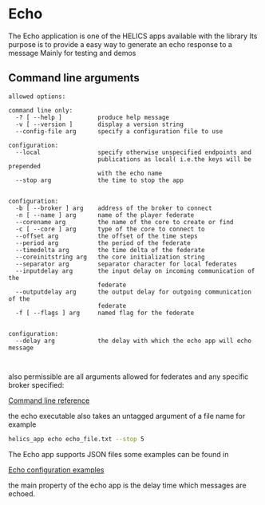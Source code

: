 # Echo

The Echo application is one of the HELICS apps available with the library
Its purpose is to provide a easy way to generate an echo response to a message
Mainly for testing and demos

## Command line arguments

```text
allowed options:

command line only:
  -? [ --help ]          produce help message
  -v [ --version ]       display a version string
  --config-file arg      specify a configuration file to use

configuration:
  --local                specify otherwise unspecified endpoints and
                         publications as local( i.e.the keys will be prepended
                         with the echo name
  --stop arg             the time to stop the app


configuration:
  -b [ --broker ] arg    address of the broker to connect
  -n [ --name ] arg      name of the player federate
  --corename arg         the name of the core to create or find
  -c [ --core ] arg      type of the core to connect to
  --offset arg           the offset of the time steps
  --period arg           the period of the federate
  --timedelta arg        the time delta of the federate
  --coreinitstring arg   the core initialization string
  --separator arg        separator character for local federates
  --inputdelay arg       the input delay on incoming communication of the
                         federate
  --outputdelay arg      the output delay for outgoing communication of the
                         federate
  -f [ --flags ] arg     named flag for the federate


configuration:
  --delay arg            the delay with which the echo app will echo message



```

also permissible are all arguments allowed for federates and any specific broker specified:

[Command line reference](cmdArgs.md)

the echo executable also takes an untagged argument of a file name for example

```bash
helics_app echo echo_file.txt --stop 5
```

The Echo app supports JSON files some examples can be found in

[Echo configuration examples](https://github.com/GMLC-TDC/HELICS/tree/main/tests/helics/apps/test_files)

the main property of the echo app is the delay time which messages are echoed.
